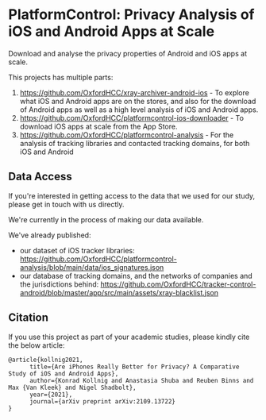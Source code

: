 # PlatformControl: Privacy Analysis of iOS and Android Apps at Scale
Download and analyse the privacy properties of Android and iOS apps at scale.

This projects has multiple parts:

1. <https://github.com/OxfordHCC/xray-archiver-android-ios> - To explore what iOS and Android apps are on the stores, and also for the download of Android apps as well as a high level analysis of iOS and Android apps.
2. <https://github.com/OxfordHCC/platformcontrol-ios-downloader> - To download iOS apps at scale from the App Store.
3. <https://github.com/OxfordHCC/platformcontrol-analysis> - For the analysis of tracking libraries and contacted tracking domains, for both iOS and Android

## Data Access

If you're interested in getting access to the data that we used for our study, please get in touch with us directly.

We're currently in the process of making our data available.

We've already published:
- our dataset of iOS tracker libraries: <https://github.com/OxfordHCC/platformcontrol-analysis/blob/main/data/ios_signatures.json>
- our database of tracking domains, and the networks of companies and the jurisdictions behind: https://github.com/OxfordHCC/tracker-control-android/blob/master/app/src/main/assets/xray-blacklist.json

## Citation

If you use this project as part of your academic studies, please kindly cite the below article:

```
@article{kollnig2021,
      title={Are iPhones Really Better for Privacy? A Comparative Study of iOS and Android Apps}, 
      author={Konrad Kollnig and Anastasia Shuba and Reuben Binns and Max {Van Kleek} and Nigel Shadbolt},
      year={2021},
      journal={arXiv preprint arXiv:2109.13722}
}
```

